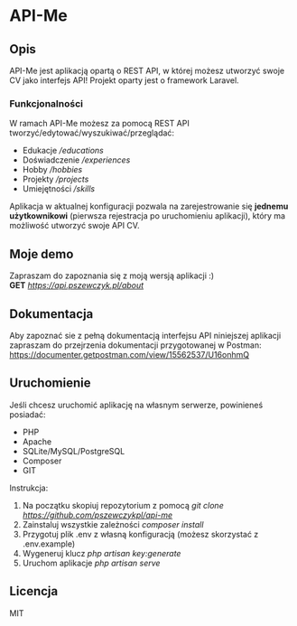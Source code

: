 # API-Me
## Opis
API-Me jest aplikacją opartą o REST API, w której możesz utworzyć swoje CV jako interfejs API! Projekt oparty jest o framework Laravel.<br>
### Funkcjonalności
W ramach API-Me możesz za pomocą REST API tworzyć/edytować/wyszukiwać/przeglądać:
- Edukacje */educations*
- Doświadczenie */experiences*
- Hobby */hobbies*
- Projekty */projects*
- Umiejętności */skills*

Aplikacja w aktualnej konfiguracji pozwala na zarejestrowanie się **jednemu użytkownikowi** (pierwsza rejestracja po uruchomieniu aplikacji), który ma możliwość utworzyć swoje API CV.

## Moje demo
Zapraszam do zapoznania się z moją wersją aplikacji :)<br>
**GET** *https://api.pszewczyk.pl/about*

## Dokumentacja
Aby zapoznać sie z pełną dokumentacją interfejsu API niniejszej aplikacji zapraszam do przejrzenia dokumentacji przygotowanej w Postman:<br>
https://documenter.getpostman.com/view/15562537/U16onhmQ

## Uruchomienie
Jeśli chcesz uruchomić aplikację na własnym serwerze, powinieneś posiadać:
- PHP
- Apache
- SQLite/MySQL/PostgreSQL
- Composer
- GIT

Instrukcja:
1. Na początku skopiuj repozytorium z pomocą *git clone https://github.com/pszewczykpl/api-me*
2. Zainstaluj wszystkie zależności *composer install*
3. Przygotuj plik .env z własną konfiguracją (możesz skorzystać z .env.example)
4. Wygeneruj klucz *php artisan key:generate*
5. Uruchom aplikacje *php artisan serve*

## Licencja
MIT